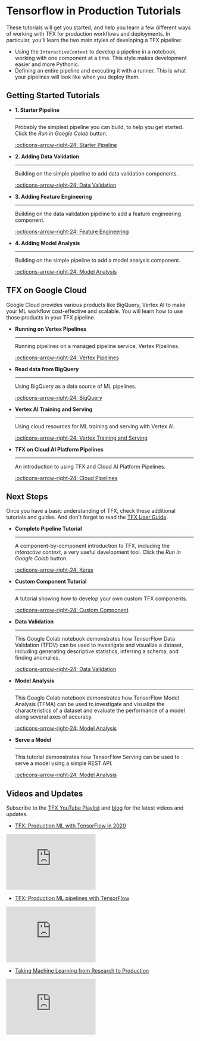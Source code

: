 # Tensorflow in Production Tutorials

These tutorials will get you started, and help you learn a few different ways of
working with TFX for production workflows and deployments.  In particular,
you'll learn the two main styles of developing a TFX pipeline:

* Using the `InteractiveContext` to develop a pipeline in a notebook, working
  with one component at a time.  This style makes development easier and more
  Pythonic.
* Defining an entire pipeline and executing it with a runner.  This is what your
  pipelines will look like when you deploy them.

## Getting Started Tutorials

<div class="grid cards" markdown>

-   __1. Starter Pipeline__

    ---

    Probably the simplest pipeline you can build, to help you get started. Click
    the _Run in Google&nbsp;Colab_ button.

    [:octicons-arrow-right-24: Starter Pipeline](tutorials/tfx/penguin_simple.md)

-   __2. Adding Data Validation__

    ---

    Building on the simple pipeline to add data validation components.

    [:octicons-arrow-right-24: Data Validation](tutorials/tfx/penguin_tfdv)

-   __3. Adding Feature Engineering__

    ---

    Building on the data validation pipeline to add a feature engineering component.

    [:octicons-arrow-right-24: Feature Engineering](tutorials/tfx/penguin_tft)

-   __4. Adding Model Analysis__

    ---

    Building on the simple pipeline to add a model analysis component.

    [:octicons-arrow-right-24: Model Analysis](tutorials/tfx/penguin_tfma)

</div>


## TFX on Google Cloud

Google Cloud provides various products like BigQuery, Vertex AI to make your ML
workflow cost-effective and scalable. You will learn how to use those products
in your TFX pipeline.

<div class="grid cards" markdown>

-   __Running on Vertex Pipelines__

    ---

    Running pipelines on a managed pipeline service, Vertex Pipelines.

    [:octicons-arrow-right-24: Vertex Pipelines](tutorials/tfx/gcp/vertex_pipelines_simple)

-   __Read data from BigQuery__

    ---

    Using BigQuery as a data source of ML pipelines.

    [:octicons-arrow-right-24: BigQuery](tutorials/tfx/gcp/vertex_pipelines_bq)

-   __Vertex AI Training and Serving__

    ---

    Using cloud resources for ML training and serving with Vertex AI.

    [:octicons-arrow-right-24: Vertex Training and Serving](tutorials/tfx/gcp/vertex_pipelines_vertex_training)

-   __TFX on Cloud AI Platform Pipelines__

    ---

    An introduction to using TFX and Cloud AI Platform Pipelines.

    [:octicons-arrow-right-24: Cloud Pipelines](tutorials/tfx/cloud-ai-platform-pipelines)

</div>

## Next Steps

Once you have a basic understanding of TFX, check these additional tutorials and
guides. And don't forget to read the [TFX User Guide](guide/index.md).

<div class="grid cards" markdown>

-   __Complete Pipeline Tutorial__

    ---

    A component-by-component introduction to TFX, including the _interactive
    context_, a very useful development tool. Click the _Run in
    Google&nbsp;Colab_ button.

    [:octicons-arrow-right-24: Keras](tutorials/tfx/components_keras)

-   __Custom Component Tutorial__

    ---

    A tutorial showing how to develop your own custom TFX components.

    [:octicons-arrow-right-24: Custom Component](tutorials/tfx/python_function_component)

-   __Data Validation__

    ---

    This Google&nbsp;Colab notebook demonstrates how TensorFlow Data Validation
    (TFDV) can be used to investigate and visualize a dataset, including
    generating descriptive statistics, inferring a schema, and finding
    anomalies.

    [:octicons-arrow-right-24: Data Validation](tutorials/data_validation/tfdv_basic)

-   __Model Analysis__

    ---

    This Google&nbsp;Colab notebook demonstrates how TensorFlow Model Analysis
    (TFMA) can be used to investigate and visualize the characteristics of a
    dataset and evaluate the performance of a model along several axes of
    accuracy.

    [:octicons-arrow-right-24: Model Analysis](tutorials/model_analysis/tfma_basic)

-   __Serve a Model__

    ---

    This tutorial demonstrates how TensorFlow Serving can be used to serve a
    model using a simple REST API.

    [:octicons-arrow-right-24: Model Analysis](tutorials/serving/rest_simple)

</div>

## Videos and Updates

Subscribe to the [TFX YouTube
Playlist](https://www.youtube.com/playlist?list=PLQY2H8rRoyvxR15n04JiW0ezF5HQRs_8F)
and [blog](https://blog.tensorflow.org/search?label=TFX&max-results=20) for the
latest videos and updates.


- [TFX: Production ML with TensorFlow in 2020](https://youtu.be/I3MjuFGmJrg)

<div class="video-wrapper"><iframe width="240" src="https://www.youtube.com/embed/I3MjuFGmJrg" frameborder="0" allowfullscreen></iframe></div>

- [TFX: Production ML pipelines with TensorFlow](https://youtu.be/TA5kbFgeUlk)

<div class="video-wrapper"><iframe width="240" src="https://www.youtube.com/embed/TA5kbFgeUlk" frameborder="0" allowfullscreen></iframe></div>

- [Taking Machine Learning from Research to Production](https://youtu.be/rly7DqCbtKw)

<div class="video-wrapper"><iframe width="240" src="https://www.youtube.com/embed/rly7DqCbtKw" frameborder="0" allowfullscreen></iframe></div>
